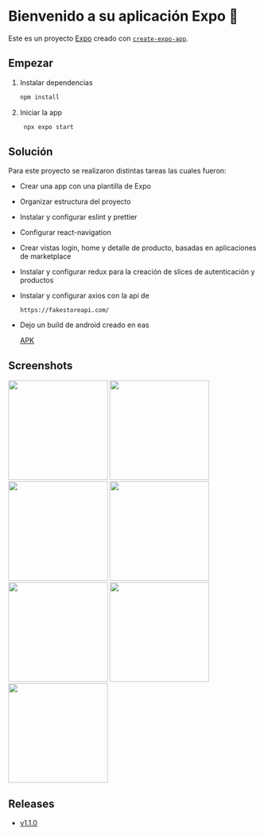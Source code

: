 # Bienvenido a su aplicación Expo 👋

Este es un proyecto [Expo](https://expo.dev) creado con [`create-expo-app`](https://www.npmjs.com/package/create-expo-app).

## Empezar

1. Instalar dependencias

   ```bash
   npm install
   ```

2. Iniciar la app

   ```bash
    npx expo start
   ```

## Solución

Para este proyecto se realizaron distintas tareas las cuales fueron:

- Crear una app con una plantilla de Expo
- Organizar estructura del proyecto
- Instalar y configurar eslint y prettier
- Configurar react-navigation
- Crear vistas login, home y detalle de producto, basadas en aplicaciones de marketplace
- Instalar y configurar redux para la creación de slices de autenticación y productos
- Instalar y configurar axios con la api de
  ```
  https://fakestoreapi.com/
  ```
- Dejo un build de android creado en eas
  
  [APK](https://expo.dev/artifacts/eas/m5AD8f2VhLyZoRwv5DPRqW.apk)

## Screenshots

<img src="https://github.com/user-attachments/assets/0098235b-b7b0-45d5-91fd-ba04b1871506" width="200">
<img src="https://github.com/user-attachments/assets/eb8c75c3-7e26-4643-812c-599d318617a7" width="200">
<img src="https://github.com/user-attachments/assets/e4ce7a0a-8e30-451d-b813-1fe7f6f1b25c" width="200">
<img src="https://github.com/user-attachments/assets/2896c7ed-f052-4394-b7e0-6022b5a1b6c5" width="200">
<img src="https://github.com/user-attachments/assets/02d58614-8524-4c86-b76e-869087c33007" width="200">
<img src="https://github.com/user-attachments/assets/52994e3b-b6b6-4db2-83d0-2c353d0f7189" width="200">
<img src="https://github.com/user-attachments/assets/03e4d3be-ee23-4442-b4c8-7a8ecb8a74e6" width="200">

## Releases

- [v1.1.0](https://github.com/muhlenbrock/store-app/releases/tag/1.1.0)
